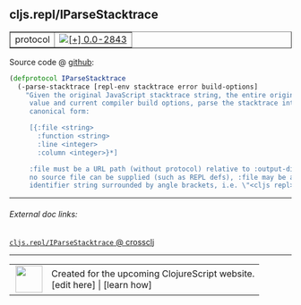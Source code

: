 ## cljs.repl/IParseStacktrace



 <table border="1">
<tr>
<td>protocol</td>
<td><a href="https://github.com/cljsinfo/cljs-api-docs/tree/0.0-2843"><img valign="middle" alt="[+] 0.0-2843" title="Added in 0.0-2843" src="https://img.shields.io/badge/+-0.0--2843-lightgrey.svg"></a> </td>
</tr>
</table>









Source code @ [github](https://github.com/clojure/clojurescript/blob/r1.7.107/src/main/clojure/cljs/repl.cljc#L134-L147):

```clj
(defprotocol IParseStacktrace
  (-parse-stacktrace [repl-env stacktrace error build-options]
    "Given the original JavaScript stacktrace string, the entire original error
     value and current compiler build options, parse the stacktrace into the
     canonical form:

     [{:file <string>
       :function <string>
       :line <integer>
       :column <integer>}*]

     :file must be a URL path (without protocol) relative to :output-dir. If
     no source file can be supplied (such as REPL defs), :file may be a custom
     identifier string surrounded by angle brackets, i.e. \"<cljs repl>\"."))
```

<!--
Repo - tag - source tree - lines:

 <pre>
clojurescript @ r1.7.107
└── src
    └── main
        └── clojure
            └── cljs
                └── <ins>[repl.cljc:134-147](https://github.com/clojure/clojurescript/blob/r1.7.107/src/main/clojure/cljs/repl.cljc#L134-L147)</ins>
</pre>

-->

---



###### External doc links:

[`cljs.repl/IParseStacktrace` @ crossclj](http://crossclj.info/fun/cljs.repl/IParseStacktrace.html)<br>

---

 <table>
<tr><td>
<img valign="middle" align="right" width="48px" src="http://i.imgur.com/Hi20huC.png">
</td><td>
Created for the upcoming ClojureScript website.<br>
[edit here] | [learn how]
</td></tr></table>

[edit here]:https://github.com/cljsinfo/cljs-api-docs/blob/master/cljsdoc/cljs.repl_IParseStacktrace.cljsdoc
[learn how]:https://github.com/cljsinfo/cljs-api-docs/wiki/cljsdoc-files

<!--

This information was too distracting to show to readers, but I'll leave it
commented here since it is helpful to:

- pretty-print the data used to generate this document
- and show how to retrieve that data



The API data for this symbol:

```clj
{:ns "cljs.repl",
 :name "IParseStacktrace",
 :type "protocol",
 :full-name-encode "cljs.repl_IParseStacktrace",
 :source {:code "(defprotocol IParseStacktrace\n  (-parse-stacktrace [repl-env stacktrace error build-options]\n    \"Given the original JavaScript stacktrace string, the entire original error\n     value and current compiler build options, parse the stacktrace into the\n     canonical form:\n\n     [{:file <string>\n       :function <string>\n       :line <integer>\n       :column <integer>}*]\n\n     :file must be a URL path (without protocol) relative to :output-dir. If\n     no source file can be supplied (such as REPL defs), :file may be a custom\n     identifier string surrounded by angle brackets, i.e. \\\"<cljs repl>\\\".\"))",
          :title "Source code",
          :repo "clojurescript",
          :tag "r1.7.107",
          :filename "src/main/clojure/cljs/repl.cljc",
          :lines [134 147]},
 :methods [{:name "-parse-stacktrace",
            :signature ["[repl-env stacktrace error build-options]"],
            :docstring "Given the original JavaScript stacktrace string, the entire original error\n     value and current compiler build options, parse the stacktrace into the\n     canonical form:\n\n     [{:file <string>\n       :function <string>\n       :line <integer>\n       :column <integer>}*]\n\n     :file must be a URL path (without protocol) relative to :output-dir. If\n     no source file can be supplied (such as REPL defs), :file may be a custom\n     identifier string surrounded by angle brackets, i.e. \"<cljs repl>\"."}],
 :full-name "cljs.repl/IParseStacktrace",
 :history [["+" "0.0-2843"]]}

```

Retrieve the API data for this symbol:

```clj
;; from Clojure REPL
(require '[clojure.edn :as edn])
(-> (slurp "https://raw.githubusercontent.com/cljsinfo/cljs-api-docs/catalog/cljs-api.edn")
    (edn/read-string)
    (get-in [:symbols "cljs.repl/IParseStacktrace"]))
```

-->
